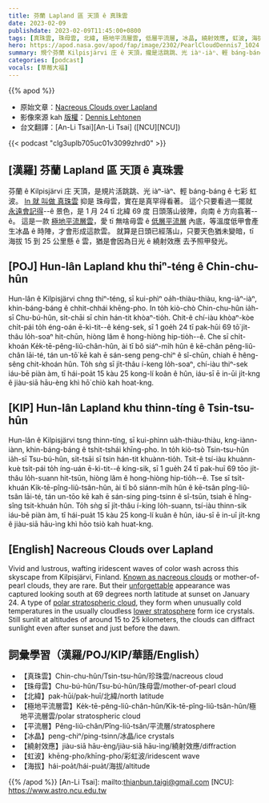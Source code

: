 ```yaml
---
title: 芬蘭 Lapland 區 天頂 ê 真珠雲
date: 2023-02-09
publishdate: 2023-02-09T11:45:00+0800
tags: [真珠雲, 珠母雲, 北緯, 極地平流層雲, 低層平流層, 冰晶, 繞射效應, 虹波, 海拔]
hero: https://apod.nasa.gov/apod/fap/image/2302/PearlCloudDennis7_1024.jpg
summary: 規个芬蘭 Kilpisjärvi 庄 ê 天頂，攏是活跳跳、光 iàⁿ-iàⁿ、輕 báng-báng ê 彩色虹波。In 就 叫做 真珠雲 抑是 珠母雲。
categories: [podcast]
vocals: [草莓大福]
---
```


{{% apod %}}

- 原始文章：[Nacreous Clouds over Lapland](https://apod.nasa.gov/apod/ap230209.html)
- 影像來源 kah [版權][copyright]：[Dennis Lehtonen](https://www.instagram.com/astrodenniina/)
- 台文翻譯：[An-Li Tsai][An-Li Tsai] ([NCU][NCU])

{{< podcast "clg3uplb705uc01v3099zhrd0" >}}

## [漢羅] 芬蘭 Lapland 區 天頂 ê 真珠雲
芬蘭 ê Kilpisjärvi 庄 天頂，是規片活跳跳、光 iàⁿ-iàⁿ、輕 báng-báng ê 七彩 虹波。
[In 就 叫做 真珠雲][Known as nacreous clouds] 抑是 珠母雲，實在是真罕得看著。
這个只要看過一擺就 [永遠會記得][unforgettable]--ê 景色，是 1 月 24 tī 北緯 69 度 日頭落山彼陣，向南 ê 方向翕著--ê。
這是一款 [極地平流層雲][polar stratospheric cloud]，愛 tī 無啥毋雲 ê [低層平流層][lower stratosphere] 內底，等溫度低甲會產生冰晶 ê 時陣，才會形成這款雲。
就算是日頭已經落山，只要天色猶未變暗，tī 海拔 15 到 25 公里懸 ê 雲，猶是會因為日光 ê 繞射效應 去予照甲發光。

## [POJ] Hun-lân Lapland khu thiⁿ-téng ê Chin-chu-hûn
Hun-lân ê Kilpisjärvi chng thiⁿ-téng, sī kui-phìⁿ oa̍h-thiàu-thiàu, kng-iàⁿ-iàⁿ, khin-báng-báng ê chhit-chhái khēng-pho.
In to̍h kiò-chò Chin-chu-hûn ia̍h-sī Chu-bú-hûn, si̍t-chāi sī chin hán-tit khòaⁿ-tio̍h.
Chit-ê chí-iàu khòaⁿ-kòe chi̍t-pái to̍h éng-oán ē-kì-tit--ê kéng-sek, sī 1 goe̍h 24 tī pak-hūi 69 tō͘ ji̍t-thâu lo̍h-soaⁿ hit-chūn, hiòng lâm ê hong-hiòng hip-tio̍h--ê.
Che sī chi̍t-khoán Ke̍k-tē-pêng-liû-chân-hûn, ài tī bô siáⁿ-mi̍h hûn ê kē-chân pêng-liû-chân lāi-té, tán un-tō͘ kē kah ē sán-seng peng-chiⁿ ê sî-chūn, chiah ē hêng-sêng chit-khoán hûn.
To̍h sǹg sī ji̍t-thâu í-keng lo̍h-soaⁿ, chí-iàu thiⁿ-sek iáu-bē piàn àm, tī hái-poa̍t 15 kàu 25 kong-lí koân ê hûn, iáu-sī ē in-ūi ji̍t-kng ê jiàu-siā hāu-èng khì hō͘ chiò kah hoat-kng.

## [KIP] Hun-lân Lapland khu thinn-tíng ê Tsin-tsu-hûn
Hun-lân ê Kilpisjärvi tsng thinn-tíng, sī kui-phìnn ua̍h-thiàu-thiàu, kng-iànn-iànn, khin-báng-báng ê tshit-tshái khīng-pho.
In to̍h kiò-tsò Tsin-tsu-hûn ia̍h-sī Tsu-bú-hûn, si̍t-tsāi sī tsin hán-tit khuànn-tio̍h.
Tsit-ê tsí-iàu khuànn-kuè tsi̍t-pái to̍h íng-uán ē-kì-tit--ê kíng-sik, sī 1 gue̍h 24 tī pak-huī 69 tōo ji̍t-thâu lo̍h-suann hit-tsūn, hiòng lâm ê hong-hiòng hip-tio̍h--ê.
Tse sī tsi̍t-khuán Ki̍k-tē-pîng-liû-tsân-hûn, ài tī bô siánn-mi̍h hûn ê kē-tsân pîng-liû-tsân lāi-té, tán un-tōo kē kah ē sán-sing ping-tsinn ê sî-tsūn, tsiah ē hîng-sîng tsit-khuán hûn.
To̍h sǹg sī ji̍t-thâu í-king lo̍h-suann, tsí-iàu thinn-sik iáu-bē piàn àm, tī hái-pua̍t 15 kàu 25 kong-lí kuân ê hûn, iáu-sī ē in-uī ji̍t-kng ê jiàu-siā hāu-ìng khì hōo tsiò kah huat-kng.

## [English] Nacreous Clouds over Lapland
Vivid and lustrous, wafting iridescent waves of color wash across this skyscape from Kilpisjärvi, Finland.
[Known as nacreous clouds][Known as nacreous clouds] or mother-of-pearl clouds, they are rare.
But their [unforgettable][unforgettable] appearance was captured looking south at 69 degrees north latitude at sunset on January 24.
A type of [polar stratospheric cloud][polar stratospheric cloud], they form when unusually cold temperatures in the usually cloudless [lower stratosphere][lower stratosphere] form ice crystals.
Still sunlit at altitudes of around 15 to 25 kilometers, the clouds can diffract sunlight even after sunset and just before the dawn.


## 詞彙學習（漢羅/POJ/KIP/華語/English）
- 【真珠雲】Chin-chu-hûn/Tsin-tsu-hûn/珍珠雲/nacreous cloud
- 【珠母雲】Chu-bú-hûn/Tsu-bú-hûn/珠母雲/mother-of-pearl cloud
- 【北緯】pak-hūi/pak-huī/北緯/north latitude
- 【極地平流層雲】Ke̍k-tē-pêng-liû-chân-hûn/Ki̍k-tē-pîng-liû-tsân-hûn/極地平流層雲/polar stratospheric cloud
- 【平流層】Pêng-liû-chân/Pîng-liû-tsân/平流層/stratosphere
- 【冰晶】peng-chiⁿ/ping-tsinn/冰晶/ice crystals
- 【繞射效應】jiàu-siā hāu-èng/jiàu-siā hāu-ìng/繞射效應/diffraction
- 【虹波】khēng-pho/khīng-pho/彩虹波/iridescent wave
- 【海拔】hái-poa̍t/hái-pua̍t/海拔/altitude


{{% /apod %}}
[An-Li Tsai]: mailto:thianbun.taigi@gmail.com
[NCU]: https://www.astro.ncu.edu.tw

[copyright]: https://apod.nasa.gov/apod/fap/lib/about_apod.html#srapply
[License]: https://creativecommons.org/licenses/by/2.0/

[Known as nacreous clouds]:https://www.atoptics.co.uk/highsky/nacr1.htm
[unforgettable]:https://ui.adsabs.harvard.edu/abs/2018BAMS...99.1377P/abstract
[polar stratospheric cloud]:https://www.nasa.gov/multimedia/imagegallery/image_feature_680.html
[lower stratosphere]:https://www.atoptics.co.uk/highsky/htrop.htm

